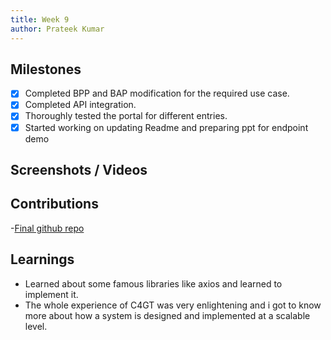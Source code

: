 ```yaml
---
title: Week 9
author: Prateek Kumar
---
```


## Milestones

- [x] Completed BPP and BAP modification for the required use case.
- [x] Completed API integration.
- [x] Thoroughly tested the portal for different entries.
- [x] Started working on updating Readme and preparing ppt for endpoint demo

## Screenshots / Videos

## Contributions

-[Final github repo](https://github.com/PrateekUp/C4GT23-DiscoveryServices)

## Learnings

- Learned about some famous libraries like axios and learned to implement it.
- The whole experience of C4GT was very enlightening and i got to know more about how a system is designed and implemented at a scalable level.
